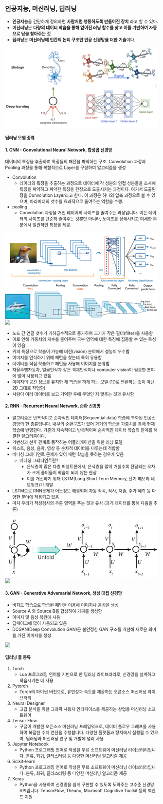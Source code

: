 ## 인공지능, 머신러닝, 딥러닝

- **인공지능**을 간단하게 정의하면 **사람처럼 행동하도록 만들어진 장치** 라고 할 수 있다.
- **머신러닝**은 **다량의 데이터 학습을 통해 얻어진 러닝 함수를 찾고 이를 기반하여 자동으로 답을 찾아주는 것**
- **딥러닝**은 **머신러닝에 인간의 논리 구조인 인공 신경망을 더한 기술**이다.

![딥러닝 개념 설명](1.png)

#### 딥러닝 모델 종류

#### 1. CNN - Convolutional Neural Network, 합성곱 신경망

데이터의 특징을 추출하여 특징들의 패턴을 파악하는 구조. Convolution 과정과 Pooling 과정을 통해 복합적으로 Layer를 구성하여 알고리즘을 생성

- Convolution
  - 데이터의 특징을 추출하는 과정으로 데이터에 각 성분의 인접 성분들을 조사해 특징을 파악하고 파악한 특징을 한장으로 도출시키는 과정이다. 여기서 도출된 장을 Convolution Layer라고 한다. 이 과정은 하나의 압축 과정으로 볼 수 있으며, 파라미터의 갯수를 효과적으로 줄여주는 역할을 수행.
- pooling
  - Convolution 과정을 거친 레이어의 사이즈를 줄여주는 과정입니다. 이는 데이터의 사이즈를 단순히 줄여주는 것뿐만 아니라, 노이즈를 상쇄시키고 미세한 부분에서 일관적인 특징을 제공.

![CNN](CNN_1.png)
<br>
![CNN](CNN_2.png)
<img src="https://blog.kakaocdn.net/dn/qFuCD/btq9fXVdVlb/aKeyPlIUaAqVLWAtiX4g00/img.gif" srcset="https://blog.kakaocdn.net/dn/qFuCD/btq9fXVdVlb/aKeyPlIUaAqVLWAtiX4g00/img.gif" onerror="this.onerror=null; this.src='//t1.daumcdn.net/tistory_admin/static/images/no-image-v1.png'; this.srcset='//t1.daumcdn.net/tistory_admin/static/images/no-image-v1.png';" data-filename="Jul-10-2021 16-09-00.gif" data-origin-width="634" data-origin-height="346">

- 노드 간 연결 갯수가 기하급수적으로 증가하여 크기가 작은 필터(filter)를 사용함
- 이로 인해 가중치의 개수를 줄어주며 국부 영역에 대한 특징에 집중할 수 있는 특성이 있음
- 위의 특징으로 학습이 가능해 비전(vision) 분야에서 성능이 우수함
- 이미지를 인식하기 위해 패턴을 찾는데 특히 유용함
- 데이터를 직접 학습하고 패턴을 사용해 이미지를 분류함
- 자율주행자동차, 얼굴인식과 같은 객체인식이나 computer vision이 필요한 분야에 많이 사용되고 있음
- 이미지의 공간 정보를 유지한 채 학습을 하게 하는 모델 (1D로 변환하는 것이 아닌 2D 그대로 작업함)
- 사람이 여러 데이터를 보고 기억한 후에 무엇인 지 맞추는 것과 유사함

#### 2. RNN - Recurrent Neural Network, 순환 신경망

- 알고리즘은 반복적이고 순차적인 데이터(Sequential data) 학습에 특화된 인공신경망의 한 종류입니다. 내부의 순환구조가 있어 과거의 학습을 가중치를 통해 현재 학습에 반영한다. 기존의 지속적이고 반복적이며 순차적인 데이터 학습의 한계를 해결한 알고리즘이다.
- 가변성과 선후 관계로 동작하는 어플리케이션을 위한 러닝 모델
- 텍스트, 음성, 음악, 영상 등 순차적 데이터를 다루는데 적합함
- 베니싱 그레디언트 문제가 있어 패턴 학습을 못하는 경우가 있음
  - 베니싱 그레디언트란?
    - 은닉층이 많은 다층 퍼셉트론에서, 은닉층을 많이 거칠수록 전달되는 오차가 크게 줄어들어 학습이 되지 않는 현상
    - 이를 개선하기 위해 LSTM(Long Short Term Memory, 단기 메모리 네트워크)가 개발
- LSTM으로 RNN문제가 어느정도 해결되어 자동 작곡, 작사, 저술, 주가 예측 등 다양한 분야에 적용되고 있음
- 마치 우리가 적성검사의 추론 영역을 푸는 것과 유사 (과거 데이터를 통해 다음을 추론)

![alt text](RNN_1.png)
<img src="https://blog.kakaocdn.net/dn/RLg8h/btq9eY8qF8R/Sv14v2KXlx3WwULDqISOS1/img.gif" srcset="https://blog.kakaocdn.net/dn/RLg8h/btq9eY8qF8R/Sv14v2KXlx3WwULDqISOS1/img.gif" onerror="this.onerror=null; this.src='//t1.daumcdn.net/tistory_admin/static/images/no-image-v1.png'; this.srcset='//t1.daumcdn.net/tistory_admin/static/images/no-image-v1.png';" data-filename="Jul-10-2021 16-13-11.gif" data-origin-width="582" data-origin-height="270">

#### 3. GAN - Generative Adversarial Network, 생성 대립 신경망

- 비지도 학습으로 학습된 패턴을 이용해 이미지나 음성을 생성
- Source A 와 Source B를 합성하여 가짜를 생성함
- 이미지 및 음성 복원에 사용
- 딥페이크에 많이 사용되고 있음
- DCGAN(Deep Convolution GAN)은 불안정한 GAN 구조를 개선해 새로운 의미를 가진 이미지를 생성

<img src="https://blog.kakaocdn.net/dn/BlAs4/btq9gATgPbd/cywQHoyzF4JluFpj4WELaK/img.gif" srcset="https://blog.kakaocdn.net/dn/BlAs4/btq9gATgPbd/cywQHoyzF4JluFpj4WELaK/img.gif" onerror="this.onerror=null; this.src='//t1.daumcdn.net/tistory_admin/static/images/no-image-v1.png'; this.srcset='//t1.daumcdn.net/tistory_admin/static/images/no-image-v1.png';" data-filename="Jul-10-2021 16-18-46.gif" data-origin-width="640" data-origin-height="340">

#### 딥러닝 툴 종류

1. Torch
   - Lua 프로그래밍 언어를 기반으로 한 딥러닝 라이브러리로, 신경망을 설계하고 학습시키는 데 사용
2. Pytorch
   - Torch의 파이썬 버전으로, 유연성과 속도를 제공하는 오픈소스 머신러닝 라이브러리
3. Neural Designer
   - 고급 분석을 위한 그래픽 사용자 인터페이스를 제공하는 상업용 머신러닝 소프트웨어
4. Tensor Flow
   - 구글이 개발한 오픈소스 머신러닝 프레임워크로, 데이터 플로우 그래프를 사용하여 복잡한 수치 연산을 수행합니다. 다양한 플랫폼과 장치에서 실행될 수 있으며, 딥러닝과 머신러닝 연구 및 개발에 널리 사용
5. Jupyter Notebook
   - Python 프로그래밍 언어로 작성된 무료 소프트웨어 머신러닝 라이브러리입니다. 분류, 회귀, 클러스터링 등 다양한 머신러닝 알고리즘 제공
6. Scikit-learn
   - Python 프로그래밍 언어로 작성된 무료 소프트웨어 머신러닝 라이브러리입니다. 분류, 회귀, 클러스터링 등 다양한 머신러닝 알고리즘 제공
7. Keras
   - Python을 사용하여 신경망을 쉽게 구현할 수 있도록 도와주는 고수준 신경망 API입니다. TensorFlow, Theano, Microsoft Cognitive Toolkit 등의 백엔드 지원
